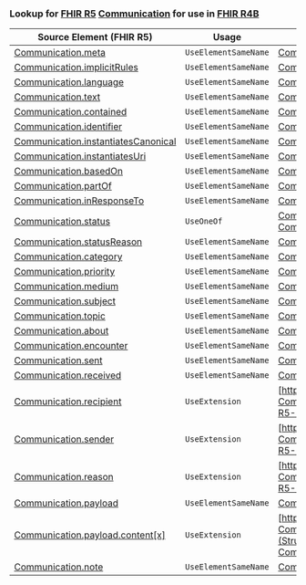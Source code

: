 ### Lookup for [FHIR R5](https://hl7.org/fhir/R5/) [Communication](https://hl7.org/fhir/R5/Communication.html) for use in [FHIR R4B](https://hl7.org/fhir/R4B/)

| Source Element (FHIR R5) | Usage | Target |
| -------------- | ----- | ------ |
| [Communication.meta](https://hl7.org/fhir/R5/Communication.html#resource) | `UseElementSameName` | [Communication.meta](https://hl7.org/fhir/R4B/Communication.html#resource) |
| [Communication.implicitRules](https://hl7.org/fhir/R5/Communication.html#resource) | `UseElementSameName` | [Communication.implicitRules](https://hl7.org/fhir/R4B/Communication.html#resource) |
| [Communication.language](https://hl7.org/fhir/R5/Communication.html#resource) | `UseElementSameName` | [Communication.language](https://hl7.org/fhir/R4B/Communication.html#resource) |
| [Communication.text](https://hl7.org/fhir/R5/Communication.html#resource) | `UseElementSameName` | [Communication.text](https://hl7.org/fhir/R4B/Communication.html#resource) |
| [Communication.contained](https://hl7.org/fhir/R5/Communication.html#resource) | `UseElementSameName` | [Communication.contained](https://hl7.org/fhir/R4B/Communication.html#resource) |
| [Communication.identifier](https://hl7.org/fhir/R5/Communication.html#resource) | `UseElementSameName` | [Communication.identifier](https://hl7.org/fhir/R4B/Communication.html#resource) |
| [Communication.instantiatesCanonical](https://hl7.org/fhir/R5/Communication.html#resource) | `UseElementSameName` | [Communication.instantiatesCanonical](https://hl7.org/fhir/R4B/Communication.html#resource) |
| [Communication.instantiatesUri](https://hl7.org/fhir/R5/Communication.html#resource) | `UseElementSameName` | [Communication.instantiatesUri](https://hl7.org/fhir/R4B/Communication.html#resource) |
| [Communication.basedOn](https://hl7.org/fhir/R5/Communication.html#resource) | `UseElementSameName` | [Communication.basedOn](https://hl7.org/fhir/R4B/Communication.html#resource) |
| [Communication.partOf](https://hl7.org/fhir/R5/Communication.html#resource) | `UseElementSameName` | [Communication.partOf](https://hl7.org/fhir/R4B/Communication.html#resource) |
| [Communication.inResponseTo](https://hl7.org/fhir/R5/Communication.html#resource) | `UseElementSameName` | [Communication.inResponseTo](https://hl7.org/fhir/R4B/Communication.html#resource) |
| [Communication.status](https://hl7.org/fhir/R5/Communication.html#resource) | `UseOneOf` | [Communication.status](https://hl7.org/fhir/R4B/Communication.html#resource)<br />[Communication.status](https://hl7.org/fhir/R4B/Communication.html#resource) |
| [Communication.statusReason](https://hl7.org/fhir/R5/Communication.html#resource) | `UseElementSameName` | [Communication.statusReason](https://hl7.org/fhir/R4B/Communication.html#resource) |
| [Communication.category](https://hl7.org/fhir/R5/Communication.html#resource) | `UseElementSameName` | [Communication.category](https://hl7.org/fhir/R4B/Communication.html#resource) |
| [Communication.priority](https://hl7.org/fhir/R5/Communication.html#resource) | `UseElementSameName` | [Communication.priority](https://hl7.org/fhir/R4B/Communication.html#resource) |
| [Communication.medium](https://hl7.org/fhir/R5/Communication.html#resource) | `UseElementSameName` | [Communication.medium](https://hl7.org/fhir/R4B/Communication.html#resource) |
| [Communication.subject](https://hl7.org/fhir/R5/Communication.html#resource) | `UseElementSameName` | [Communication.subject](https://hl7.org/fhir/R4B/Communication.html#resource) |
| [Communication.topic](https://hl7.org/fhir/R5/Communication.html#resource) | `UseElementSameName` | [Communication.topic](https://hl7.org/fhir/R4B/Communication.html#resource) |
| [Communication.about](https://hl7.org/fhir/R5/Communication.html#resource) | `UseElementSameName` | [Communication.about](https://hl7.org/fhir/R4B/Communication.html#resource) |
| [Communication.encounter](https://hl7.org/fhir/R5/Communication.html#resource) | `UseElementSameName` | [Communication.encounter](https://hl7.org/fhir/R4B/Communication.html#resource) |
| [Communication.sent](https://hl7.org/fhir/R5/Communication.html#resource) | `UseElementSameName` | [Communication.sent](https://hl7.org/fhir/R4B/Communication.html#resource) |
| [Communication.received](https://hl7.org/fhir/R5/Communication.html#resource) | `UseElementSameName` | [Communication.received](https://hl7.org/fhir/R4B/Communication.html#resource) |
| [Communication.recipient](https://hl7.org/fhir/R5/Communication.html#resource) | `UseExtension` | [http://hl7.org/fhir/5.0/StructureDefinition/extension-Communication.recipient](StructureDefinition-ext-R5-Communication.recipient.html) |
| [Communication.sender](https://hl7.org/fhir/R5/Communication.html#resource) | `UseExtension` | [http://hl7.org/fhir/5.0/StructureDefinition/extension-Communication.sender](StructureDefinition-ext-R5-Communication.sender.html) |
| [Communication.reason](https://hl7.org/fhir/R5/Communication.html#resource) | `UseExtension` | [http://hl7.org/fhir/5.0/StructureDefinition/extension-Communication.reason](StructureDefinition-ext-R5-Communication.reason.html) |
| [Communication.payload](https://hl7.org/fhir/R5/Communication.html#resource) | `UseElementSameName` | [Communication.payload](https://hl7.org/fhir/R4B/Communication.html#resource) |
| [Communication.payload.content[x]](https://hl7.org/fhir/R5/Communication.html#resource) | `UseExtension` | [http://hl7.org/fhir/5.0/StructureDefinition/extension-Communication.payload.content](StructureDefinition-ext-R5-Communication.pa.content.html) |
| [Communication.note](https://hl7.org/fhir/R5/Communication.html#resource) | `UseElementSameName` | [Communication.note](https://hl7.org/fhir/R4B/Communication.html#resource) |
